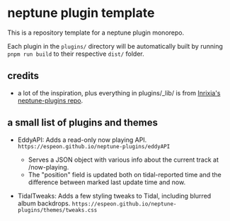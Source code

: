 # neptune plugin template
This is a repository template for a neptune plugin monorepo.

Each plugin in the `plugins/` directory will be automatically built by running `pnpm run build` to their respective `dist/` folder.

## credits
- a lot of the inspiration, plus everything in plugins/_lib/ is from [Inrixia's](https://github.com/Inrixia) [neptune-plugins repo](https://github.com/Inrixia/neptune-plugins).

## a small list of plugins and themes

- EddyAPI: Adds a read-only now playing API. `https://espeon.github.io/neptune-plugins/eddyAPI`
  - Serves a JSON object with various info about the current track at /now-playing.
  - The "position" field is updated both on tidal-reported time and the difference between marked last update time and now.

- TidalTweaks: Adds a few styling tweaks to Tidal, including blurred album backdrops. `https://espeon.github.io/neptune-plugins/themes/tweaks.css`
